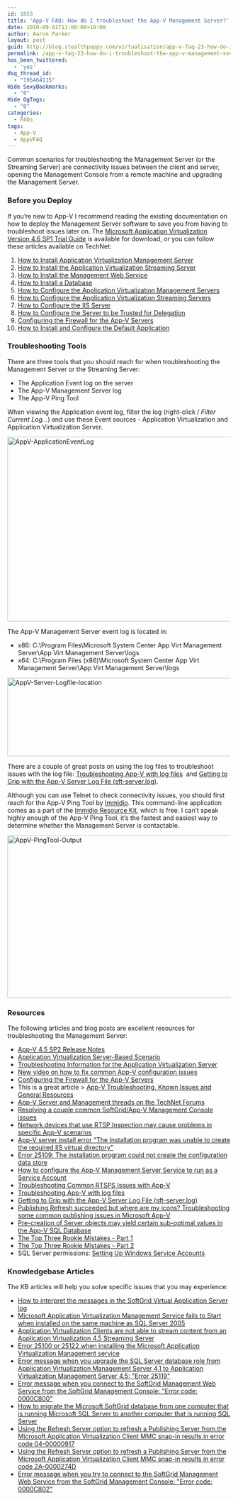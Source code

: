```yaml
---
id: 1853
title: 'App-V FAQ: How do I troubleshoot the App-V Management Server?'
date: 2010-09-01T11:00:00+10:00
author: Aaron Parker
layout: post
guid: http://blog.stealthpuppy.com/virtualisation/app-v-faq-23-how-do-i-troubleshoot-the-app-v-management-server
permalink: /app-v-faq-23-how-do-i-troubleshoot-the-app-v-management-server/
has_been_twittered:
  - 'yes'
dsq_thread_id:
  - "195464115"
Hide SexyBookmarks:
  - "0"
Hide OgTags:
  - "0"
categories:
  - FAQs
tags:
  - App-V
  - AppVFAQ
---
```

<img style="margin: 0px 10px 5px 0px; display: inline;" src="https://stealthpuppy.com/wp-content/uploads/2010/06/AppVFAQLogo.png" alt="" align="right" />Common scenarios for troubleshooting the Management Server (or the Streaming Server) are connectivity issues between the client and server, opening the Management Console from a remote machine and upgrading the Management Server.

### Before you Deploy

If you’re new to App-V I recommend reading the existing documentation on how to deploy the Management Server software to save you from having to troubleshoot issues later on. The [Microsoft Application Virtualization Version 4.6 SP1 Trial Guide](http://download.microsoft.com/download/F/7/8/F784A197-73BE-48FF-83DA-4102C05A6D44/App-V/App-V%204.6%20SP1%20Trial%20Guide.docx) is available for download, or you can follow these articles available on TechNet:

  1. [How to Install Application Virtualization Management Server](http://technet.microsoft.com/en-gb/library/cc843803.aspx)
  2. [How to Install the Application Virtualization Streaming Server](http://technet.microsoft.com/en-gb/library/cc817085.aspx)
  3. [How to Install the Management Web Service](http://technet.microsoft.com/en-gb/library/cc817146.aspx)
  4. [How to Install a Database](http://technet.microsoft.com/en-gb/library/cc843742.aspx)
  5. [How to Configure the Application Virtualization Management Servers](http://technet.microsoft.com/en-gb/library/cc817095.aspx)
  6. [How to Configure the Application Virtualization Streaming Servers](http://technet.microsoft.com/en-gb/library/cc843709.aspx)
  7. [How to Configure the IIS Server](http://technet.microsoft.com/en-gb/library/cc843650.aspx)
  8. [How to Configure the Server to be Trusted for Delegation](http://technet.microsoft.com/en-gb/library/ee675779.aspx)
  9. [Configuring the Firewall for the App-V Servers](http://technet.microsoft.com/en-gb/library/ff361465.aspx)
 10. [How to Install and Configure the Default Application](http://technet.microsoft.com/en-gb/library/ff361458.aspx)

### Troubleshooting Tools

There are three tools that you should reach for when troubleshooting the Management Server or the Streaming Server:

  * The Application Event log on the server
  * The App-V Management Server log
  * The App-V Ping Tool

When viewing the Application event log, filter the log (right-click / _Filter Current Log…_) and use these Event sources - Application Virtualization and Application Virtualization Server.

<img style="background-image: none; padding-left: 0px; padding-right: 0px; display: inline; padding-top: 0px; border-width: 0px;" title="AppV-ApplicationEventLog" src="https://stealthpuppy.com/wp-content/uploads/2010/08/AppVApplicationEventLog.png" alt="AppV-ApplicationEventLog" width="660" height="416" border="0" /> 

The App-V Management Server event log is located in:

  * x86: C:\Program Files\Microsoft System Center App Virt Management Server\App Virt Management Server\logs
  * x64: C:\Program Files (x86)\Microsoft System Center App Virt Management Server\App Virt Management Server\logs

<img style="background-image: none; padding-left: 0px; padding-right: 0px; display: inline; padding-top: 0px; border-width: 0px;" title="AppV-Server-Logfile-location" src="https://stealthpuppy.com/wp-content/uploads/2010/08/AppVServerLogfilelocation.png" alt="AppV-Server-Logfile-location" width="660" height="177" border="0" /> 

There are a couple of great posts on using the log files to troubleshoot issues with the log file: [Troubleshooting App-V with log files](http://blogs.technet.com/b/appv/archive/2009/01/26/troubleshooting-app-v-with-log-files.aspx)  and [Getting to Grip with the App-V Server Log File (sft-server.log)](http://blogs.technet.com/b/virtualworld/archive/2009/04/10/getting-to-grip-with-the-app-v-server-log-file-sft-server-log.aspx).

Although you can use Telnet to check connectivity issues, you should first reach for the App-V Ping Tool by [Immidio](http://immidio.com/). This command-line application comes as a part of the [Immidio Resource Kit](http://immidio.com/resourcekit/), which is free. I can’t speak highly enough of the App-V Ping Tool, it’s the fastest and easiest way to determine whether the Management Server is contactable.

<img style="background-image: none; padding-left: 0px; padding-right: 0px; display: inline; padding-top: 0px; border-width: 0px;" title="AppV-PingTool-Output" src="https://stealthpuppy.com/wp-content/uploads/2010/08/AppVPingToolOutput.png" alt="AppV-PingTool-Output" width="660" height="367" border="0" /> 

### Resources

The following articles and blog posts are excellent resources for troubleshooting the Management Server:

  * [App-V 4.5 SP2 Release Notes](http://technet.microsoft.com/en-us/library/ff699130.aspx)
  * [Application Virtualization Server-Based Scenario](http://technet.microsoft.com/en-gb/library/cc843634.aspx)
  * [Troubleshooting Information for the Application Virtualization Server](http://technet.microsoft.com/en-gb/library/dd351443.aspx)
  * [New video on how to fix common App-V configuration issues](http://blogs.technet.com/b/appv/archive/2010/06/30/new-video-on-how-to-fix-common-app-v-configuration-issues.aspx)
  * [Configuring the Firewall for the App-V Servers](http://technet.microsoft.com/en-us/library/ff361465.aspx)
  * This is a great article > [App-V Troubleshooting, Known Issues and General Resources](http://blogs.technet.com/b/appvcallback/archive/2010/08/03/app-v-troubleshooting-known-issues-and-general-resources.aspx)
  * [App-V Server and Management threads on the TechNet Forums](http://social.technet.microsoft.com/Forums/en-gb/appvserverandmanagement/threads)
  * [Resolving a couple common SoftGrid/App-V Management Console issues](http://blogs.technet.com/b/appv/archive/2009/04/30/resolving-a-couple-common-softgrid-app-v-management-console-issues.aspx)
  * [Network devices that use RTSP Inspection may cause problems in specific App-V scenarios](http://blogs.technet.com/b/appv/archive/2010/03/24/network-devices-that-use-rtsp-inspection-may-cause-problems-in-specific-app-v-scenarios.aspx)
  * [App-V server install error "The Installation program was unable to create the required IIS virtual directory"](http://blogs.technet.com/b/appv/archive/2008/11/19/app-v-server-install-error-the-installation-program-was-unable-to-create-the-required-iis-virtual-directory.aspx)
  * [Error 25109: The installation program could not create the configuration data store](http://blogs.technet.com/b/appv/archive/2008/10/23/error-25109-the-installation-program-could-not-create-the-configuration-data-store.aspx)
  * [How to configure the App-V Management Server Service to run as a Service Account](http://blogs.technet.com/b/appv/archive/2008/08/21/how-to-configure-the-app-v-management-server-service-to-run-as-a-service-account.aspx)
  * [Troubleshooting Common RTSPS Issues with App-V](http://blogs.technet.com/b/appv/archive/2010/03/09/troubleshooting-common-rtsps-issues-with-app-v.aspx)
  * [Troubleshooting App-V with log files](http://blogs.technet.com/b/appv/archive/2009/01/26/troubleshooting-app-v-with-log-files.aspx)
  * [Getting to Grip with the App-V Server Log File (sft-server.log)](http://blogs.technet.com/b/virtualworld/archive/2009/04/10/getting-to-grip-with-the-app-v-server-log-file-sft-server-log.aspx)
  * [Publishing Refresh succeeded but where are my icons? Troubleshooting some common publishing issues in Microsoft App-V](http://blogs.technet.com/b/appv/archive/2010/06/03/publishing-refresh-succeeded-but-where-are-my-icons-troubleshooting-some-common-publishing-issues-in-microsoft-app-v.aspx)
  * [Pre-creation of Server objects may yield certain sub-optimal values in the App-V SQL Database](http://blogs.technet.com/b/appv/archive/2010/05/10/pre-creation-of-server-objects-may-yield-certain-sub-optimal-values-in-the-app-v-sql-database.aspx)
  * [The Top Three Rookie Mistakes - Part 1](http://blogs.technet.com/b/appv/archive/2008/09/08/the-top-three-rookie-mistakes-part-2.aspx)
  * [The Top Three Rookie Mistakes - Part 2](http://blogs.technet.com/b/appv/archive/2008/09/08/the-top-three-rookie-mistakes-part-2.aspx)
  * SQL Server permissions: [Setting Up Windows Service Accounts](http://msdn.microsoft.com/en-us/library/ms143504.aspx)

### Knowledgebase Articles

The KB articles will help you solve specific issues that you may experience:

  * [How to interpret the messages in the SoftGrid Virtual Application Server log](http://support.microsoft.com/kb/930871)
  * [Microsoft Application Virtualization Management Service fails to Start when installed on the same machine as SQL Server 2005](http://support.microsoft.com/kb/959459/)
  * [Application Virtualization Clients are not able to stream content from an Application Virtualization 4.5 Streaming Server](http://support.microsoft.com/kb/959413/)
  * [Error 25100 or 25122 when installing the Microsoft Application Virtualization Management service](http://support.microsoft.com/kb/2212140/)
  * [Error message when you upgrade the SQL Server database role from Application Virtualization Management Server 4.1 to Application Virtualization Management Server 4.5: "Error 25119"](http://support.microsoft.com/kb/976641/)
  * [Error message when you connect to the SoftGrid Management Web Service from the SoftGrid Management Console: "Error code: 0000C800"](http://support.microsoft.com/kb/930565/)
  * [How to migrate the Microsoft SoftGrid database from one computer that is running Microsoft SQL Server to another computer that is running SQL Server](http://support.microsoft.com/kb/932136/)
  * [Using the Refresh Server option to refresh a Publishing Server from the Microsoft Application Virtualization Client MMC snap-in results in error code 04-00000917](http://support.microsoft.com/kb/2266600)
  * [Using the Refresh Server option to refresh a Publishing Server from the Microsoft Application Virtualization Client MMC snap-in results in error code 2A-0000274D](http://support.microsoft.com/kb/2266481)
  * [Error message when you try to connect to the SoftGrid Management Web Service from the SoftGrid Management Console: "Error code: 0000C802"](http://support.microsoft.com/kb/930469/)
